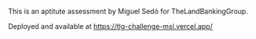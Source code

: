 This is an aptitute assessment by Miguel Sedó for TheLandBankingGroup.

Deployed and available at https://tlg-challenge-msl.vercel.app/
